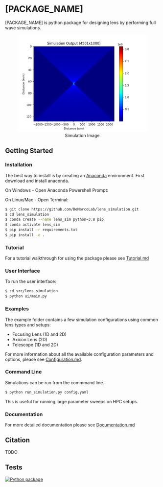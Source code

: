 # [PACKAGE_NAME]
 [PACKAGE_NAME] is python package for designing lens by performing full wave simulations.

<figure>
  <img
  src="doc/img/sim.png"
  alt="Simulation Image">
  <figcaption style="text-align:center">Simulation Image</figcaption>
</figure>

## Getting Started


### Installation

The best way to install is by creating an [Anaconda](https://docs.conda.io/projects/conda/en/latest/user-guide/getting-started.html) environment. First download and install anaconda.

On Windows - Open Anaconda Powershell Prompt:

On Linux/Mac - Open Terminal:

``` bash
$ git clone https://github.com/DeMarcoLab/lens_simulation.git
$ cd lens_simulation
$ conda create --name lens_sim python=3.8 pip
$ conda activate lens_sim
$ pip install -r requirements.txt
$ pip install -e .

```

### Tutorial
For a tutorial walkthrough for using the package please see [Tutorial.md](TUTORIAL.md)


### User Interface

To run the user interface:
```bash
$ cd src/lens_simulation
$ python ui/main.py
```

### Examples
The example folder contains a few simulation configurations using common lens types and setups:
 - Focusing Lens (1D and 2D)
 - Axicon Lens (2D)
 - Telescope (1D and 2D)

For more information about all the available configuration parameters and options, please see [Configuration.md](Configuration.md).


### Command Line

Simulations can be run from the commmand line.
```bash
$ python run_simulation.py config.yaml
```
This is useful for running large parameter sweeps on HPC setups.


### Documentation
For more detailed documentation please see [Documentation.md](Documentation.md)




## Citation
TODO

## Tests
[![Python package](https://github.com/DeMarcoLab/lens_simulation/actions/workflows/python-package.yml/badge.svg)](https://github.com/DeMarcoLab/lens_simulation/actions/workflows/python-package.yml)